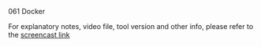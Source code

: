 061 Docker

For explanatory notes, video file, tool version and other info, please refer to the [screencast link](http://build-podcast.com/docker/)
